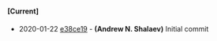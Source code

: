 
#### [Current]

#### 
 * 2020-01-22 [e38ce19](../../commit/e38ce19) - __(Andrew N. Shalaev)__ Initial commit
